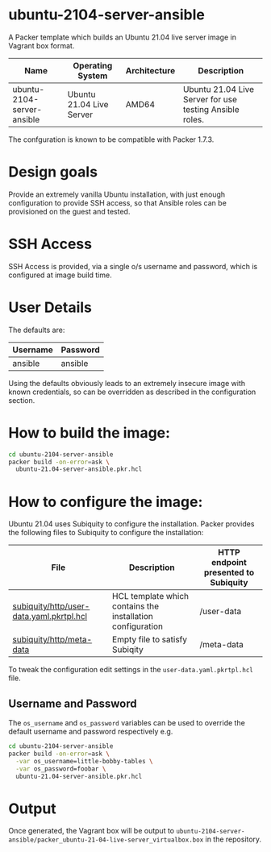 # ubuntu-2104-server-ansible

A Packer template which builds an Ubuntu 21.04 live server image in Vagrant box format.

| Name                       | Operating System         | Architecture | Description                                             |
| -------------------------- | ------------------------ | ------------ | ------------------------------------------------------- |
| ubuntu-2104-server-ansible | Ubuntu 21.04 Live Server | AMD64 | Ubuntu 21.04 Live Server for use testing Ansible roles. |

The confguration is known to be compatible with Packer 1.7.3.

# Design goals

Provide an extremely vanilla Ubuntu installation, with just enough configuration to provide SSH access, so that Ansible roles can be provisioned on the guest and tested.

# SSH Access

SSH Access is provided, via a single o/s username and password, which is configured at image build time.

# User Details

The defaults are:

| Username | Password |
| -------- | -------- |
| ansible  | ansible  |

Using the defaults obviously leads to an extremely insecure image with known credentials, so can be overridden as described in the configuration section.

# How to build the image:

```bash
cd ubuntu-2104-server-ansible
packer build -on-error=ask \
  ubuntu-21.04-server-ansible.pkr.hcl
```

# How to configure the image:

Ubuntu 21.04 uses Subiquity to configure the installation. Packer provides the following files to Subiquity to configure the installation:

| File | Description | HTTP endpoint presented to Subiquity |
| ---------------------------------------- | ---------------------------------------------------------- | ---------- |
| [subiquity/http/user-data.yaml.pkrtpl.hcl](subiquity/http/user-data.yaml.pkrtpl.hcl) | HCL template which contains the installation configuration | /user-data |
| [subiquity/http/meta-data](subiquity/http/meta-data) | Empty file to satisfy Subiqity | /meta-data |

To tweak the configuration edit settings in the `user-data.yaml.pkrtpl.hcl` file.

## Username and Password

The `os_username` and `os_password` variables can be used to override the default username and password respectively e.g.

```bash
cd ubuntu-2104-server-ansible
packer build -on-error=ask \
  -var os_username=little-bobby-tables \
  -var os_password=foobar \
  ubuntu-21.04-server-ansible.pkr.hcl
```

# Output

Once generated, the Vagrant box will be output to `ubuntu-2104-server-ansible/packer_ubuntu-21-04-live-server_virtualbox.box` in the repository.

